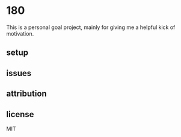 # 180

This is a personal goal project, mainly for giving me a helpful kick of motivation.

## setup

## issues

## attribution

## license

MIT

